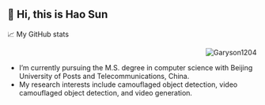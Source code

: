 ## 👋 Hi, this is Hao Sun 

<!--
**Garyson1204/Garyson1204** is a ✨ _special_ ✨ repository because its `README.md` (this file) appears on your GitHub profile.

Here are some ideas to get you started:

- 🔭 I’m currently working on ...
- 🌱 I’m currently learning ...
- 👯 I’m looking to collaborate on ...
- 🤔 I’m looking for help with ...
- 💬 Ask me about ...
- 📫 How to reach me: ...
- 😄 Pronouns: ...
- ⚡ Fun fact: ...
-->


📈 My GitHub stats

<p align="right"> <img src="https://github-readme-stats.vercel.app/api?username=Garyson1204&show_icons=true&theme=gotham" alt="Garyson1204" />
 
- I’m currently pursuing the M.S. degree in computer science with Beijing University of Posts and Telecommunications, China. 
- My research interests include camouflaged object detection, video camouflaged object detection, and video generation.


<!-- [![Anurag's GitHub stats](https://github-readme-stats.vercel.app/api?username=Garyson1204)](https://github.com/Garyson1204/github-readme-stats)
 -->
